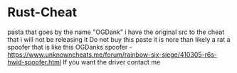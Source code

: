 # Rust-Cheat
 pasta that goes by the name "OGDank" i have the original src to the cheat that i will not be releasing it
Do not buy this paste it is nore than likely a rat
a spoofer that is like this OGDanks spoofer - https://www.unknowncheats.me/forum/rainbow-six-siege/410305-r6s-hwid-spoofer.html
If you want the driver contact me
